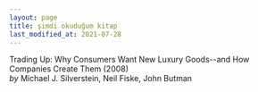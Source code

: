 ```yaml
---
layout: page
title: şimdi okuduğum kitap
last_modified_at: 2021-07-28
---
```


Trading Up: Why Consumers Want New Luxury Goods--and How Companies Create Them (2008)  
<i>by</i> Michael J. Silverstein, Neil Fiske, John Butman    
<br />
<!-- <span style="color: #777;"><progress value="48" max="75"></progress>48</span>  

<span style="color: white">Lorem ipsum dolor sit amet, consectetur adipiscing elit. Sed sagittis cursus erat quis tempus. Fusce semper eu eros in tristique.</span> -->
